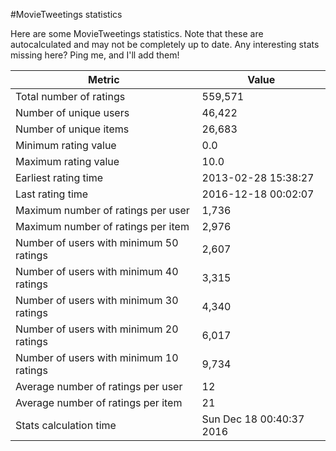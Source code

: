 #MovieTweetings statistics

Here are some MovieTweetings statistics. Note that these are autocalculated and may not be completely up to date. Any interesting stats missing here? Ping me, and I'll add them!

Metric | Value
--- | ---
Total number of ratings                 | 559,571
Number of unique users                  | 46,422
Number of unique items                  | 26,683
Minimum rating value                    | 0.0
Maximum rating value                    | 10.0
Earliest rating time                    | 2013-02-28 15:38:27
Last rating time                        | 2016-12-18 00:02:07
Maximum number of ratings per user      | 1,736
Maximum number of ratings per item      | 2,976
Number of users with minimum 50 ratings | 2,607
Number of users with minimum 40 ratings | 3,315
Number of users with minimum 30 ratings | 4,340
Number of users with minimum 20 ratings | 6,017
Number of users with minimum 10 ratings | 9,734
Average number of ratings per user      | 12
Average number of ratings per item      | 21
Stats calculation time                  | Sun Dec 18 00:40:37 2016

